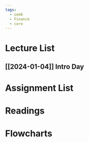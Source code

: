 ```yaml
---
tags:
  - sem6
  - Finance
  - core
---
```


Lecture List
==
## [[2024-01-04]] Intro Day
Assignment List
==

Readings
==

Flowcharts
==
